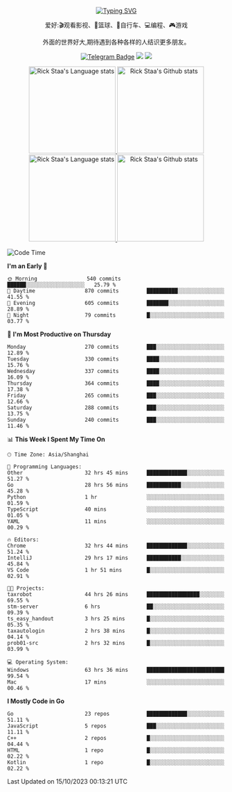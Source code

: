 <div align="center"> 

[![Typing SVG](https://readme-typing-svg.herokuapp.com?size=25&duration=2500&color=eeeeee&vCenter=true&width=200&height=40&lines=Hi+there+%F0%9F%91%8B%F0%9F%8F%BB;I'm+DanBai)](https://git.io/typing-svg)

爱好:🎬观看影视、🏀篮球、🚴自行车、💻编程、🎮游戏

外面的世界好大,期待遇到各种各样的人结识更多朋友。

[![Telegram Badge](https://img.shields.io/badge/-Telegram-blue?style=flat&logo=Telegram&logoColor=white)](https://t.me/danbai9420) 
[![](https://img.shields.io/badge/-Blog-brightgreen?style=flat&logo=Blogger&logoColor=white)](https://p00q.cn)
[![](https://img.shields.io/badge/-Email-red?style=flat&logo=Mail.Ru&logoColor=white)](mailto:danbai@88.com)
</div>

<!-- Light Mode -->
<div align="center"> 
<a href="https://github.com/anuraghazra/github-readme-stats#gh-light-mode-only">
<img height=200 src="https://github-readme-stats.vercel.app/api/top-langs/?username=danbai225&layout=compact&langs_count=10&hide_border=1&role=OWNER,COLLABORATOR#gh-light-mode-only" alt="Rick Staa's Language stats" />
</a>
<a href="https://github.com/anuraghazra/github-readme-stats#gh-light-mode-only">
<img height=200 src="https://github-readme-stats.vercel.app/api?username=danbai225&show_icons=true&count_private=true&line_height=28&hide_border=1&include_all_commits=true&card_width=450&role=OWNER,COLLABORATOR&exclude_repo=github-readme-stats#gh-light-mode-only" alt="Rick Staa's Github stats" />
</a>
</div>

<!-- Dark Mode -->
<div align="center"> 
<a href="https://github.com/anuraghazra/github-readme-stats#gh-dark-mode-only">
<img height=200 src="https://github-readme-stats.vercel.app/api/top-langs/?username=danbai225&layout=compact&langs_count=10&hide_border=1&role=OWNER,COLLABORATOR&theme=github_dark#gh-dark-mode-only" alt="Rick Staa's Language stats" />
</a>
<a href="https://github.com/anuraghazra/github-readme-stats#gh-dark-mode-only">
<img height=200 src="https://github-readme-stats.vercel.app/api?username=danbai225&show_icons=true&count_private=true&line_height=28&hide_border=1&include_all_commits=true&card_width=450&role=OWNER,COLLABORATOR&exclude_repo=github-readme-stats&theme=github_dark#gh-dark-mode-only" alt="Rick Staa's Github stats" />
</a>
</div>

<!--START_SECTION:waka-->
![Code Time](http://img.shields.io/badge/Code%20Time-1%2C278%20hrs%2048%20mins-blue)

**I'm an Early 🐤** 

```text
🌞 Morning                540 commits         ██████░░░░░░░░░░░░░░░░░░░   25.79 % 
🌆 Daytime                870 commits         ██████████░░░░░░░░░░░░░░░   41.55 % 
🌃 Evening                605 commits         ███████░░░░░░░░░░░░░░░░░░   28.89 % 
🌙 Night                  79 commits          █░░░░░░░░░░░░░░░░░░░░░░░░   03.77 % 
```
📅 **I'm Most Productive on Thursday** 

```text
Monday                   270 commits         ███░░░░░░░░░░░░░░░░░░░░░░   12.89 % 
Tuesday                  330 commits         ████░░░░░░░░░░░░░░░░░░░░░   15.76 % 
Wednesday                337 commits         ████░░░░░░░░░░░░░░░░░░░░░   16.09 % 
Thursday                 364 commits         ████░░░░░░░░░░░░░░░░░░░░░   17.38 % 
Friday                   265 commits         ███░░░░░░░░░░░░░░░░░░░░░░   12.66 % 
Saturday                 288 commits         ███░░░░░░░░░░░░░░░░░░░░░░   13.75 % 
Sunday                   240 commits         ███░░░░░░░░░░░░░░░░░░░░░░   11.46 % 
```


📊 **This Week I Spent My Time On** 

```text
🕑︎ Time Zone: Asia/Shanghai

💬 Programming Languages: 
Other                    32 hrs 45 mins      █████████████░░░░░░░░░░░░   51.27 % 
Go                       28 hrs 56 mins      ███████████░░░░░░░░░░░░░░   45.28 % 
Python                   1 hr                ░░░░░░░░░░░░░░░░░░░░░░░░░   01.59 % 
TypeScript               40 mins             ░░░░░░░░░░░░░░░░░░░░░░░░░   01.05 % 
YAML                     11 mins             ░░░░░░░░░░░░░░░░░░░░░░░░░   00.29 % 

🔥 Editors: 
Chrome                   32 hrs 44 mins      █████████████░░░░░░░░░░░░   51.24 % 
IntelliJ                 29 hrs 17 mins      ███████████░░░░░░░░░░░░░░   45.84 % 
VS Code                  1 hr 51 mins        █░░░░░░░░░░░░░░░░░░░░░░░░   02.91 % 

🐱‍💻 Projects: 
taxrobot                 44 hrs 26 mins      █████████████████░░░░░░░░   69.55 % 
stm-server               6 hrs               ██░░░░░░░░░░░░░░░░░░░░░░░   09.39 % 
ts_easy_handout          3 hrs 25 mins       █░░░░░░░░░░░░░░░░░░░░░░░░   05.35 % 
taxautologin             2 hrs 38 mins       █░░░░░░░░░░░░░░░░░░░░░░░░   04.14 % 
prob01-src               2 hrs 32 mins       █░░░░░░░░░░░░░░░░░░░░░░░░   03.99 % 

💻 Operating System: 
Windows                  63 hrs 36 mins      █████████████████████████   99.54 % 
Mac                      17 mins             ░░░░░░░░░░░░░░░░░░░░░░░░░   00.46 % 
```

**I Mostly Code in Go** 

```text
Go                       23 repos            █████████████░░░░░░░░░░░░   51.11 % 
JavaScript               5 repos             ███░░░░░░░░░░░░░░░░░░░░░░   11.11 % 
C++                      2 repos             █░░░░░░░░░░░░░░░░░░░░░░░░   04.44 % 
HTML                     1 repo              █░░░░░░░░░░░░░░░░░░░░░░░░   02.22 % 
Kotlin                   1 repo              █░░░░░░░░░░░░░░░░░░░░░░░░   02.22 % 
```




 Last Updated on 15/10/2023 00:13:21 UTC
<!--END_SECTION:waka-->
